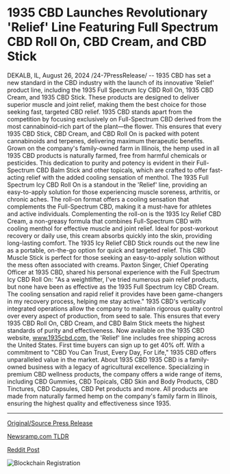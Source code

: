 # 1935 CBD Launches Revolutionary 'Relief' Line Featuring Full Spectrum CBD Roll On, CBD Cream, and CBD Stick

DEKALB, IL, August 26, 2024 /24-7PressRelease/ -- 1935 CBD has set a new standard in the CBD industry with the launch of its innovative 'Relief' product line, including the 1935 Full Spectrum Icy CBD Roll On, 1935 CBD Cream, and 1935 CBD Stick. These products are designed to deliver superior muscle and joint relief, making them the best choice for those seeking fast, targeted CBD relief.  1935 CBD stands apart from the competition by focusing exclusively on Full-Spectrum CBD derived from the most cannabinoid-rich part of the plant—the flower. This ensures that every 1935 CBD Stick, CBD Cream, and CBD Roll On is packed with potent cannabinoids and terpenes, delivering maximum therapeutic benefits.  Grown on the company's family-owned farm in Illinois, the hemp used in all 1935 CBD products is naturally farmed, free from harmful chemicals or pesticides. This dedication to purity and potency is evident in their Full-Spectrum CBD Balm Stick and other topicals, which are crafted to offer fast-acting relief with the added cooling sensation of menthol.  The 1935 Full Spectrum Icy CBD Roll On is a standout in the 'Relief' line, providing an easy-to-apply solution for those experiencing muscle soreness, arthritis, or chronic aches. The roll-on format offers a cooling sensation that complements the Full-Spectrum CBD, making it a must-have for athletes and active individuals.  Complementing the roll-on is the 1935 Icy Relief CBD Cream, a non-greasy formula that combines Full-Spectrum CBD with cooling menthol for effective muscle and joint relief. Ideal for post-workout recovery or daily use, this cream absorbs quickly into the skin, providing long-lasting comfort.  The 1935 Icy Relief CBD Stick rounds out the new line as a portable, on-the-go option for quick and targeted relief. This CBD Muscle Stick is perfect for those seeking an easy-to-apply solution without the mess often associated with creams.  Paxton Singer, Chief Operating Officer at 1935 CBD, shared his personal experience with the Full Spectrum Icy CBD Roll On: "As a weightlifter, I've tried numerous pain relief products, but none have been as effective as the 1935 Full Spectrum Icy CBD Cream. The cooling sensation and rapid relief it provides have been game-changers in my recovery process, helping me stay active."  1935 CBD's vertically integrated operations allow the company to maintain rigorous quality control over every aspect of production, from seed to sale. This ensures that every 1935 CBD Roll On, CBD Cream, and CBD Balm Stick meets the highest standards of purity and effectiveness.  Now available on the 1935 CBD website, www.1935cbd.com, the 'Relief' line includes free shipping across the United States. First time buyers can sign up to get 40% off.  With a commitment to "CBD You Can Trust, Every Day, For Life," 1935 CBD offers unparalleled value in the market.  About 1935 CBD 1935 CBD is a family-owned business with a legacy of agricultural excellence. Specializing in premium CBD wellness products, the company offers a wide range of items, including CBD Gummies, CBD Topicals, CBD Skin and Body Products, CBD Tinctures, CBD Capsules, CBD Pet products and more. All products are made from naturally farmed hemp on the company's family farm in Illinois, ensuring the highest quality and effectiveness since 1935. 

---

[Original/Source Press Release](https://www.24-7pressrelease.com/press_release/513659/1935-cbd-launches-revolutionary-relief-line-featuring-full-spectrum-cbd-roll-on-cbd-cream-and-cbd-stick)
                    

[Newsramp.com TLDR](None) 



[Reddit Post](https://www.reddit.com/r/CannabisNewsInfo/comments/1f1rk5s/1935_cbd_launches_innovative_relief_product_line/) 



![Blockchain Registration](https://cdn.newsramp.app/24-7PressRelease/qrcode/248/26/elleSOXD.webp)